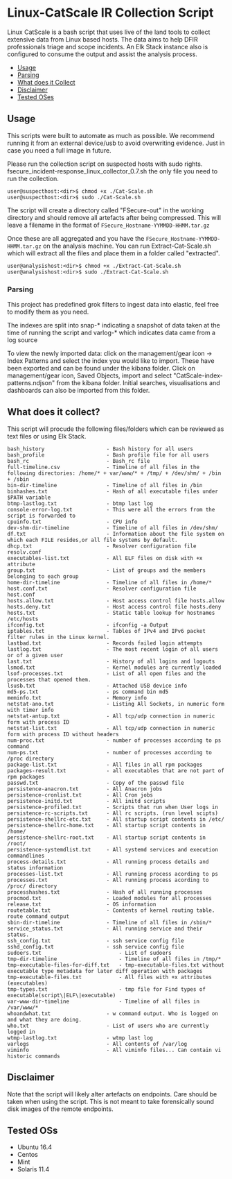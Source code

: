 # Linux-CatScale IR Collection Script 

Linux CatScale is a bash script that uses live of the land tools to collect extensive data from Linux based hosts. The data aims to help DFIR professionals triage and scope incidents. An Elk Stack instance also is configured to consume the output and assist the analysis process. 

- [Usage](#usage)
- [Parsing](#parsing)
- [What does it Collect](#what-does-it-collect)
- [Disclaimer](#disclaimer)
- [Tested OSes](#tested-oses)


## Usage

This scripts were built to automate as much as possible. We recommend running it from an external device/usb to avoid overwriting evidence. Just in case you need a full image in future. 

Please run the collection script on suspected hosts with sudo rights. fsecure_incident-response_linux_collector_0.7.sh the only file you need to run the collection. 

```
user@suspecthost:<dir>$ chmod +x ./Cat-Scale.sh
user@suspecthost:<dir>$ sudo ./Cat-Scale.sh 
```

The script will create a directory called "FSecure-out" in the working directory and should remove all artefacts after being compressed. This will leave a filename in the format of `FSecure_Hostname-YYMMDD-HHMM.tar.gz` 

Once these are all aggregated and you have the `FSecure_Hostname-YYMMDD-HHMM.tar.gz` on the analysis machine. You can run Extract-Cat-Scale.sh which will extract all the files and place them in a folder called "extracted".

```
user@analysishost:<dir>$ chmod +x ./Extract-Cat-Scale.sh
user@analysishost:<dir>$ sudo ./Extract-Cat-Scale.sh
```

### Parsing

This project has predefined grok filters to ingest data into elastic, feel free to modify them as you need. 

The indexes are split into snap-\* indicating a snapshot of data taken at the time of running the script and varlog-\* which indicates data came from a log source

To view the newly imported data: click on the management/gear icon -> Index Patterns and select the index you would like to import. These have been exported and can be found under the kibana folder. Click on management/gear icon, Saved Objects, import and select "CatScale-index-patterns.ndjson" from the kibana folder. Initial searches, visualisations and dashboards can also be imported from this folder.


## What does it collect?

This script will procude the following files/folders which can be reviewed as text files or using Elk Stack.

```
bash_history                    - Bash history for all users
bash_profile                    - Bash profile file for all users
bash_rc                         - Bash_rc file
full-timeline.csv               - Timeline of all files in the following directories: /home/* + var/www/* + /tmp/ + /dev/shm/ + /bin + /sbin
bin-dir-timeline                - Timeline of all files in /bin
binhashes.txt                   - Hash of all executable files under $PATH variable
btmp-lastlog.txt                - btmp last log
console-error-log.txt           - This were all the errors from the script is forwarded to
cpuinfo.txt                     - CPU info
dev-shm-dir-timeline            - Timeline of all files in /dev/shm/
df.txt                          - Information about the file system on which each FILE resides,or all file systems by default.
dhcp.txt                        - Resolver configuration file resolv.conf
executables-list.txt            - All ELF files on disk with +x attribute
group.txt                       - List of groups and the members belonging to each group
home-dir-timeline               - Timeline of all files in /home/*
host.conf.txt                   - Resolver configuration file host.conf
hosts.allow.txt                 - Host access control file hosts.allow
hosts.deny.txt                  - Host access control file hosts.deny
hosts.txt                       - Static table lookup for hostnames /etc/hosts
ifconfig.txt                    - ifconfig -a Output
iptables.txt                    - Tables of IPv4 and IPv6 packet filter rules in the Linux kernel.
lastbad.txt                     - Records failed login attempts
lastlog.txt                     - The most recent login of all users or of a given user
last.txt                        - History of all logins and logouts
lsmod.txt                       - Kernel modules are currently loaded
lsof-processes.txt              - List of all open files and the processes that opened them.
lsusb.txt                       - Attached USB device info
md5-ps.txt                      - ps command bin md5
meminfo.txt                     - Memory info
netstat-ano.txt                 - Listing All Sockets, in numeric form with timer info
netstat-antup.txt               - All tcp/udp connection in numeric form with process ID
netstat-list.txt                - All tcp/udp connection in numeric form with process ID without headers
num-proc.txt                    - number of processes according to ps command
num-ps.txt                      - number of processes according to /proc directory
package-list.txt                - All files in all rpm packages
packages-result.txt             - all executables that are not part of rpm packages
passwd.txt                      - Copy of the passwd file
persistence-anacron.txt         - All Anacron jobs
persistence-cronlist.txt        - All Cron jobs
persistence-initd.txt           - All initd scripts
persistence-profiled.txt        - Scripts that run when User logs in
persistence-rc-scripts.txt      - All rc scripts. (run level scipts)
persistence-shellrc-etc.txt     - All startup script contents in /etc/
persistence-shellrc-home.txt    - All startup script contents in /home/
persistence-shellrc-root.txt    - All startup script contents in /root/
persistence-systemdlist.txt     - All systemd services and execution commandlines
process-details.txt             - All running process details and status information
processes-list.txt              - All running process acording to ps
processes.txt                   - All running process acording to /proc/ directory
processhashes.txt               - Hash of all running processes
procmod.txt                     - Loaded modules for all processes
release.txt                     - OS information
routetable.txt                  - Contents of kernel routing table. route command output
sbin-dir-timeline               - Timeline of all files in /sbin/*
service_status.txt              - All running service and their status.
ssh_config.txt                  - ssh service config file
sshd_config.txt                 - ssh service config file
sudoers.txt                         - List of sudoers
tmp-dir-timeline                    - Timeline of all files in /tmp/*
tmp-executable-files-for-diff.txt   - tmp-executable-files.txt without executable type metadata for later diff operation with packages
tmp-executable-files.txt            - All files with +x attributes (executables)
tmp-types.txt                       - tmp file for Find types of executable(script\|ELF\|executable)
var-www-dir-timeline                - Timeline of all files in /var/www/*
whoandwhat.txt                  - w command output. Who is logged on and what they are doing.
who.txt                         - List of users who are currently logged in
wtmp-lastlog.txt                - wtmp last log
varlogs                         - All contents of /var/log
viminfo                         - All viminfo files... Can contain vi historic commands
```

## Disclaimer

Note that the script will likely alter artefacts on endpoints. Care should be taken when using the script. This is not meant to take forensically sound disk images of the remote endpoints.


## Tested OSs

- Ubuntu 16.4
- Centos
- Mint
- Solaris 11.4
